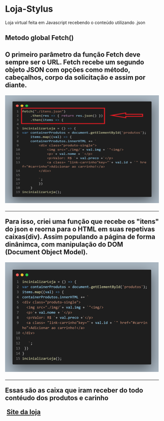 # Loja-Stylus
Loja virtual feita em Javascript recebendo o conteúdo utilizando .json

<h2>Metodo global Fetch()<h2>
<p>O primeiro parâmetro da função Fetch deve sempre ser o URL. Fetch recebe um segundo objeto JSON com opções como método, cabeçalhos, corpo da solicitação e assim por diante.</p>
<img src="https://github.com/Deivison1/Loja-Stylus/blob/main/img/print/fetch.png"alt="print-exemplo">
<br>
<hr>
<p>Para isso, criei uma função que recebe os "itens" do json e reorna para o HTML em suas repetivas caixas(div). Assim populando a página de forma dinânimca, com manipulação do DOM (Document Object Model).</p>
 <img src="https://github.com/Deivison1/Loja-Stylus/blob/main/img/print/carregar-conteudo.png" alt= "">
 <br>
 <hr>
 <p> Essas são as caixa que iram receber do todo contéudo dos produtos e carinho</p>
 <img src="">
<a href="https://deivison1.github.io/Loja-Stylus/">Site da loja<a/>
